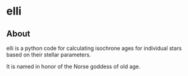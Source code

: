 # elli 
## About

elli is a python code for calculating isochrone ages for individual stars based on their stellar parameters.

It is named in honor of the Norse goddess of old age.
